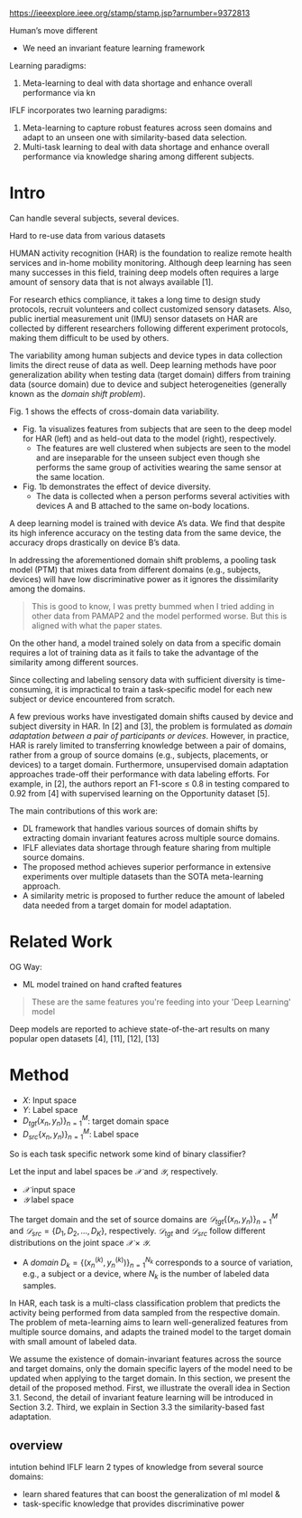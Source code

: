 https://ieeexplore.ieee.org/stamp/stamp.jsp?arnumber=9372813


Human’s move different
- We need an invariant feature learning framework

Learning paradigms:
1. Meta-learning to deal with data shortage and enhance overall performance via kn

IFLF incorporates two learning paradigms: 
1. Meta-learning to capture robust features across seen domains and adapt to an unseen one with similarity-based data selection.
2. Multi-task learning to deal with data shortage and enhance overall performance via knowledge sharing among different subjects. 





# Intro
Can handle several subjects, several devices.




Hard to re-use data from various datasets


HUMAN activity recognition (HAR) is the foundation to realize remote health services and in-home mobility monitoring. Although deep learning has seen many successes in this field, training deep models often requires a large amount of sensory data that is not always available [1]. 

For research ethics compliance, it takes a long time to design study protocols, recruit volunteers and collect customized sensory datasets. Also, public inertial measurement unit (IMU) sensor datasets on HAR are collected by different researchers following different experiment protocols, making them difficult to be used by others. 

The variability among human subjects and device types in data collection limits the direct reuse of data as well. Deep learning methods have poor generalization ability when testing data (target domain) differs from training data (source domain) due to device and subject heterogeneities (generally known as the _domain shift problem_). 

Fig. 1 shows the effects of cross-domain data variability. 
- Fig. 1a visualizes features from subjects that are seen to the deep model for HAR (left) and as held-out data to the model (right), respectively. 
    - The features are well clustered when subjects are seen to the model and are inseparable for the unseen subject even though she performs the same group of activities wearing the same sensor at the same location.
- Fig. 1b demonstrates the effect of device diversity.
    - The data is collected when a person performs several activities with devices A and B attached to the same on-body locations. 

A deep learning model is trained with device A’s data. We find that despite its high inference accuracy on the testing data from the same device, the accuracy drops drastically on device B’s data. 

In addressing the aforementioned domain shift problems, a pooling task model (PTM) that mixes data from different domains (e.g., subjects, devices) will have low discriminative power as it ignores the dissimilarity among the domains. 

> This is good to know, I was pretty bummed when I tried adding in other data from PAMAP2 and the model performed worse. But this is aligned with what the paper states.

On the other hand, a model trained solely on data from a specific domain requires a lot of training data as it fails to take the advantage of the similarity among different sources. 

Since collecting and labeling sensory data with sufficient diversity is time-consuming, it is impractical to train a task-specific model for each new subject or device encountered from scratch. 

A few previous works have investigated domain shifts caused by device and subject diversity in HAR. In [2] and [3], the problem is formulated as _domain adaptation between a pair of participants or devices_. However, in practice, HAR is rarely limited to transferring knowledge between a pair of domains, rather from a group of source domains (e.g., subjects, placements, or devices) to a target domain. Furthermore, unsupervised domain adaptation approaches trade-off their performance with data labeling efforts. For example, in [2], the authors report an F1-score ≤ 0.8 in testing compared to 0.92 from [4] with supervised learning on the Opportunity dataset [5].


The main contributions of this work are:
- DL framework that handles various sources of domain shifts by extracting domain invariant features across multiple source domains. 
- IFLF alleviates data shortage through feature sharing from multiple source domains. 
- The proposed method achieves superior performance in extensive experiments over multiple datasets than the SOTA meta-learning approach. 
- A similarity metric is proposed to further reduce the amount of labeled data needed from a target domain for model adaptation.


# Related Work

OG Way: 
- ML model trained on hand crafted features
> These are the same features you're feeding into your 'Deep Learning' model


Deep models are reported to achieve state-of-the-art results on many popular open datasets [4], [11], [12], [13]


# Method

- $X$: Input space
- $Y$: Label space
- $D_{tgt}\{ x_n, y_n ) \}^M _{n=1}$: target domain space
- $D_{src}\{ x_n, y_n ) \}^M _{n=1}$: Label space


So is each task specific network some kind of binary classifier?




Let the input and label spaces be $𝒳$ and $𝒴$, respectively. 
- $𝒳$ input space
- $𝒴$ label space

The target domain and the set of source domains are $𝒟_{tgt}\{ (x_n, y_n ) \}^M _{n=1}$ and $𝒟_{src}= \{D_1, D_2, ..., D_K\}$, respectively. $𝒟_{tgt}$ and $𝒟_{src}$ follow different distributions on the joint space $𝒳 × 𝒴$.

- A _domain_ $D_{k}=\{ (x_n^{(k)}, y_n^{(k)} ) \}^{N_k} _{n=1}$ corresponds to a source of variation, e.g., a subject or a device, where $N_k$ is the number of labeled data samples.

In HAR, each task is a multi-class classification problem that predicts the activity being performed from data sampled from the respective domain. The problem of meta-learning aims to learn well-generalized features from multiple source domains, and adapts the trained model to the target domain with small amount of labeled data. 

We assume the existence of domain-invariant features across the source and target domains, only the domain specific layers of the model need to be updated when applying to the target domain. In this section, we present the detail of the proposed method. First, we illustrate the overall idea in Section 3.1. Second, the detail of invariant feature learning will be introduced in Section 3.2. Third, we explain in Section 3.3 the similarity-based fast adaptation.


## overview

intution behind IFLF learn 2 types of knowledge from several source domains:
- learn shared features that can boost the generalization of ml model & 
- task-specific knowledge that provides discriminative power